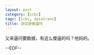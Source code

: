 ```yaml
---
layout: post
category: [icbc]
tags: [icbc, datatrans]
title: 测试是傻逼吗
---
```


又来逼问要数据，有这么傻逼的吗？他妈的。

--EOF--
